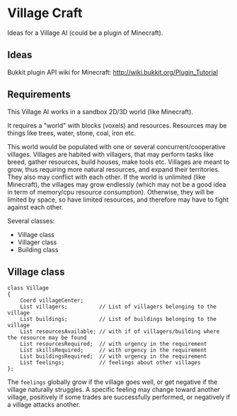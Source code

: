 Village Craft
============

Ideas for a Village AI (could be a plugin of Minecraft).

Ideas
-----

Bukkit plugin API wiki for Minecraft:
http://wiki.bukkit.org/Plugin_Tutorial

Requirements
------------

This Village AI works in a sandbox 2D/3D world (like Minecraft).

It requires a "world" with blocks (voxels) and resources.
Resources may be things like trees, water, stone, coal, iron etc.

This world would be populated with one or several concurrent/cooperative villages.
Villages are habited with villagers, that may perform tasks like breed, gather resources, build houses, make tools etc.
Villages are meant to grow, thus requiring more natural resources, and expand their territories. They also may conflict with each other.
If the world is unlimited (like Minecraft), the villages may grow endlessly (which may not be a good idea in term of memory/cpu resource consumption). Otherwise, they will be limited by space, so have limited resources, and therefore may have to fight against each other.

Several classes:
* Village class
* Villager class
* Building class

Village class
-------------


    class Village
    {
        Coord villageCenter;
        List villagers;          // List of villagers belonging to the village
        List buildings;          // List of buildings belonging to the village
        List resourcesAvailable; // with if of villagers/building where the resource may be found
        List resourcesRequired;	 // with urgency in the requirement
        List skillsRequired;     // with urgency in the requirement
        List buildingsRequired;  // with urgency in the requirement
        List feelings;           // feelings about other villages
    };

The `feelings` globally grow if the village goes well, or get negative if the village naturally struggles.
A specific feeling may change toward another village, positively if some trades are successfully performed, or negatively if a village attacks another.

